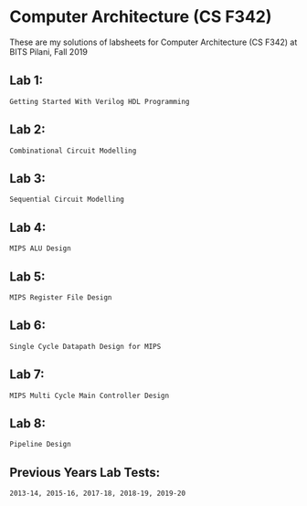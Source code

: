 # Computer Architecture (CS F342)

These are my solutions of labsheets for Computer Architecture (CS F342) at BITS Pilani, Fall 2019

  ## Lab 1: 

    Getting Started With Verilog HDL Programming

  ## Lab 2: 

    Combinational Circuit Modelling 

  ## Lab 3: 

    Sequential Circuit Modelling 

  ## Lab 4: 

    MIPS ALU Design

  ## Lab 5: 

    MIPS Register File Design

  ## Lab 6: 

    Single Cycle Datapath Design for MIPS

  ## Lab 7: 

    MIPS Multi Cycle Main Controller Design

  ## Lab 8:  

    Pipeline Design

  ## Previous Years Lab Tests: 

    2013-14, 2015-16, 2017-18, 2018-19, 2019-20

